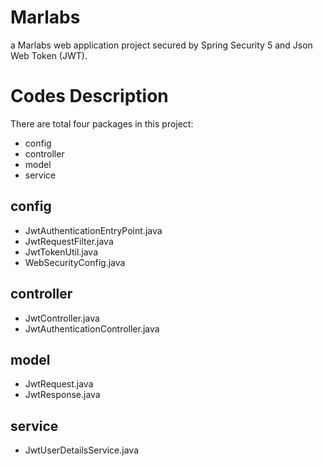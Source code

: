 # Marlabs
a Marlabs web application project secured by Spring Security 5 and Json Web Token (JWT).

# Codes Description 
There are total four packages in this project:
- config
- controller
- model
- service

## config
- JwtAuthenticationEntryPoint.java
- JwtRequestFilter.java
- JwtTokenUtil.java
- WebSecurityConfig.java

## controller
- JwtController.java
- JwtAuthenticationController.java

## model
- JwtRequest.java
- JwtResponse.java

## service
- JwtUserDetailsService.java
